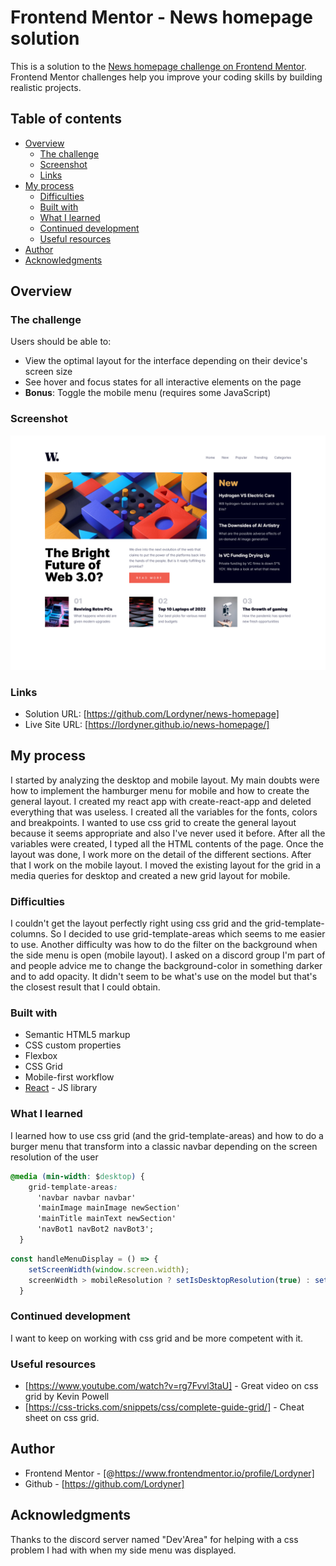 # Frontend Mentor - News homepage solution

This is a solution to the [News homepage challenge on Frontend Mentor](https://www.frontendmentor.io/challenges/news-homepage-H6SWTa1MFl). Frontend Mentor challenges help you improve your coding skills by building realistic projects. 

## Table of contents

- [Overview](#overview)
  - [The challenge](#the-challenge)
  - [Screenshot](#screenshot)
  - [Links](#links)
- [My process](#my-process)
  - [Difficulties](#difficulties)
  - [Built with](#built-with)
  - [What I learned](#what-i-learned)
  - [Continued development](#continued-development)
  - [Useful resources](#useful-resources)
- [Author](#author)
- [Acknowledgments](#acknowledgments)

## Overview

### The challenge

Users should be able to:

- View the optimal layout for the interface depending on their device's screen size
- See hover and focus states for all interactive elements on the page
- **Bonus**: Toggle the mobile menu (requires some JavaScript)

### Screenshot

![Desktop layout](./desktop-layout-result.png)

### Links

- Solution URL: [https://github.com/Lordyner/news-homepage]
- Live Site URL: [https://lordyner.github.io/news-homepage/]

## My process

I started by analyzing the desktop and mobile layout. My main doubts were how to implement the hamburger menu for mobile and how to create the general layout. I created my react app with create-react-app and deleted everything that was useless. I created all the variables for the fonts, colors and breakpoints. I wanted to use css grid to create the general layout because it seems appropriate and also I've never used it before. After all the variables were created, I typed all the HTML contents of the page. Once the layout was done, I work more on the detail of the different sections. After that I work on the mobile layout. I moved the existing layout for the grid in a media queries for desktop and created a new grid layout for mobile.

### Difficulties
I couldn't get the layout perfectly right using css grid and the grid-template-columns. So I decided to use grid-template-areas which seems to me easier to use. Another difficulty was how to do the filter on the background when the side menu is open (mobile layout). I asked on a discord group I'm part of and people advice me to change the background-color in something darker and to add opacity. It didn't seem to be what's use on the model but that's the closest result that I could obtain.


### Built with

- Semantic HTML5 markup
- CSS custom properties
- Flexbox
- CSS Grid
- Mobile-first workflow
- [React](https://reactjs.org/) - JS library

### What I learned

I learned how to use css grid (and the grid-template-areas) and how to do a burger menu that transform into a classic navbar depending on the screen resolution of the user

```css
@media (min-width: $desktop) {
    grid-template-areas:
      'navbar navbar navbar'
      'mainImage mainImage newSection'
      'mainTitle mainText newSection'
      'navBot1 navBot2 navBot3';
  }
```
```js
const handleMenuDisplay = () => {
    setScreenWidth(window.screen.width);
    screenWidth > mobileResolution ? setIsDesktopResolution(true) : setIsDesktopResolution(false);
  }
```

### Continued development

I want to keep on working with css grid and be more competent with it.

### Useful resources

- [https://www.youtube.com/watch?v=rg7Fvvl3taU] - Great video on css grid by Kevin Powell
- [https://css-tricks.com/snippets/css/complete-guide-grid/] - Cheat sheet on css grid.

## Author

- Frontend Mentor - [@https://www.frontendmentor.io/profile/Lordyner]
- Github - [https://github.com/Lordyner]

## Acknowledgments

Thanks to the discord server named "Dev'Area" for helping with a css problem I had with when my side menu was displayed.
